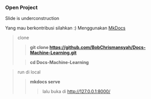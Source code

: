 ### Open Project

Slide is underconstruction

Yang mau berkontribusi silahkan :)
Menggunakan [MkDocs](www.mkdocs.org/)
>clone
>>**git clone https://github.com/BobChrismansyah/Docs-Machine-Learning.git**
>
>
>> **cd Docs-Machine-Learning**

>run di local
>> **mkdocs serve**
>>> lalu buka di http://127.0.0.1:8000/
